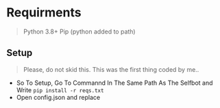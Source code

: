 # Requirments
> Python 3.8+
> Pip (python added to path)

## Setup
> Please, do not skid this. This was the first thing coded by me..  

- So To Setup, Go To Commannd In The Same Path As The Selfbot and Write `pip install -r reqs.txt`
- Open config.json and replace 
